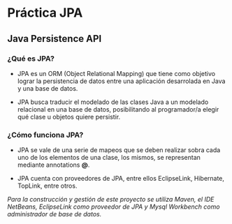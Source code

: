 # Práctica JPA

## Java Persistence API

### ¿Qué es JPA?

* JPA es un ORM (Object Relational Mapping) que tiene como objetivo lograr la persistencia de datos entre una aplicación desarrolada en Java y una base de datos.

* JPA busca traducir el modelado de las clases Java a un modelado relacional en una base de datos, posibilitando al programador/a elegir qué clase u objetos quiere persistir.

### ¿Cómo funciona JPA?

* JPA se vale de una serie de mapeos que se deben realizar sobra cada uno de los elementos de una clase, los mismos, se representan mediante annotations **@**.

* JPA cuenta con proveedores de JPA, entre ellos EclipseLink, Hibernate, TopLink, entre otros.

_Para la construcción y gestión de este proyecto se utiliza Maven, el IDE NetBeans, EclipseLink como proveedor de JPA y Mysql Workbench como administrador de base de datos._